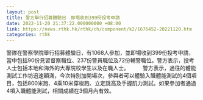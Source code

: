 ```yaml
---
layout: post
title: 警方舉行招募體驗日　即場收到399份投考申請
date: 2022-11-20 21:37:22.000000000 +08:00
link: https://news.rthk.hk/rthk/ch/component/k2/1676452-20221120.htm
categories: rthk
---
```


警隊在警察學院舉行招募體驗日，有1068人參加，並即場收到399份投考申請，當中包括90份見習督察職位、237份警員職位及72份輔警職位。警方表示，投考人士包括本地和海外的大專院校學生以及在職人士。
　　 
警方表示，過往的體能測試工作坊迅速額滿，今次特別加開場次，參與者可以體驗入職體能測試的4個項目，包括800米跑、4乘10米穿梭跑、立定跳高及手握肌力測試。如果參加者通過4項入職體能測試，相關成績在3個月內有效。　　
